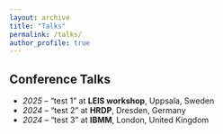 ```yaml
---
layout: archive
title: "Talks"
permalink: /talks/
author_profile: true
---
```


## Conference Talks

- *2025* – “test 1” at **LEIS workshop**, Uppsala, Sweden
- *2024* – “test 2” at **HRDP**, Dresden, Germany
- *2024* – “test 3” at **IBMM**, London, United Kingdom

